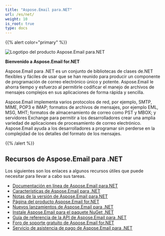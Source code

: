 ```yaml
---
title: "Aspose.Email para.NET"
url: /es/net/
weight: 10
is_root: true
type: docs
---
```


{{% alert color="primary" %}}

![Logotipo del producto Aspose.Email para.NET](home_1.png)

**Bienvenido a Aspose.Email for.NET**

Aspose.Email para .NET es un conjunto de bibliotecas de clases de.NET flexibles y fáciles de usar que se han reunido para producir un componente de programación de correo electrónico único y potente. Aspose.Email le ahorra tiempo y esfuerzo al permitirle codificar el manejo de archivos de mensajes complejos en sus aplicaciones de forma rápida y sencilla.

Aspose.Email implementa varios protocolos de red, por ejemplo, SMTP, MIME, POP3 e IMAP; formatos de archivos de mensajes, por ejemplo EML, MSG, MHT; formatos de almacenamiento de correo como PST y MBOX; y servidores Exchange para permitir a los desarrolladores crear una amplia variedad de aplicaciones de procesamiento de correo electrónico. Aspose.Email ayuda a los desarrolladores a programar sin perderse en la complejidad de los detalles del formato de los mensajes.

{{% /alert %}}

## **Recursos de Aspose.Email para .NET**

Los siguientes son los enlaces a algunos recursos útiles que puede necesitar para llevar a cabo sus tareas.

- [Documentación en línea de Aspose.Email para.NET](/email/net/)
- [Características de Aspose.Email para .NET](/email/net/features-overview/)
- [Notas de la versión de Aspose.Email para.NET](https://releases.aspose.com/email/net/release-notes/)
- [Página del producto Aspose.Email for.NET](https://products.aspose.com/email/es/net)
- [Nuevos lanzamientos de Aspose.Email para .NET](https://releases.aspose.com/email/net/)
- [Instale Aspose.Email para el paquete NuGet .NET](https://www.nuget.org/packages/Aspose.Email/)
- [Guía de referencia de la API de Aspose.Email para .NET](https://apireference.aspose.com/email/net)
- [Foro de soporte gratuito de Aspose.Email for.NET](https://forum.aspose.com/c/email/12)
- [Servicio de asistencia de pago de Aspose.Email para .NET](https://helpdesk.aspose.com/)
